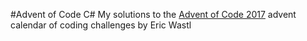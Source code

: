 #Advent of Code C#
My solutions to the [Advent of Code 2017](http://adventofcode.com/2017) advent calendar of coding challenges by Eric Wastl




